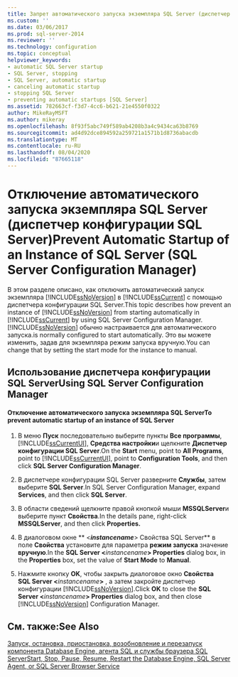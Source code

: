 ```yaml
---
title: Запрет автоматического запуска экземпляра SQL Server (диспетчер конфигурации SQL Server) | Документация Майкрософт
ms.custom: ''
ms.date: 03/06/2017
ms.prod: sql-server-2014
ms.reviewer: ''
ms.technology: configuration
ms.topic: conceptual
helpviewer_keywords:
- automatic SQL Server startup
- SQL Server, stopping
- SQL Server, automatic startup
- canceling automatic startup
- stopping SQL Server
- preventing automatic startups [SQL Server]
ms.assetid: 782663cf-f3d7-4cc6-b621-21e4550f0322
author: MikeRayMSFT
ms.author: mikeray
ms.openlocfilehash: 8f93f5abc749f589ab4208b3a4c9434ca63b8769
ms.sourcegitcommit: ad4d92dce894592a259721a1571b1d8736abacdb
ms.translationtype: MT
ms.contentlocale: ru-RU
ms.lasthandoff: 08/04/2020
ms.locfileid: "87665118"
---
```

# <a name="prevent-automatic-startup-of-an-instance-of-sql-server-sql-server-configuration-manager"></a><span data-ttu-id="7a73a-102">Отключение автоматического запуска экземпляра SQL Server (диспетчер конфигурации SQL Server)</span><span class="sxs-lookup"><span data-stu-id="7a73a-102">Prevent Automatic Startup of an Instance of SQL Server (SQL Server Configuration Manager)</span></span>
  <span data-ttu-id="7a73a-103">В этом разделе описано, как отключить автоматический запуск экземпляра [!INCLUDE[ssNoVersion](../../includes/ssnoversion-md.md)] в [!INCLUDE[ssCurrent](../../includes/sscurrent-md.md)] с помощью диспетчера конфигурации SQL Server.</span><span class="sxs-lookup"><span data-stu-id="7a73a-103">This topic describes how prevent an instance of [!INCLUDE[ssNoVersion](../../includes/ssnoversion-md.md)] from starting automatically in [!INCLUDE[ssCurrent](../../includes/sscurrent-md.md)] by using SQL Server Configuration Manager.</span></span> [!INCLUDE[ssNoVersion](../../includes/ssnoversion-md.md)] <span data-ttu-id="7a73a-104">обычно настраивается для автоматического запуска.</span><span class="sxs-lookup"><span data-stu-id="7a73a-104">is normally configured to start automatically.</span></span> <span data-ttu-id="7a73a-105">Это вы можете изменить, задав для экземпляра режим запуска вручную.</span><span class="sxs-lookup"><span data-stu-id="7a73a-105">You can change that by setting the start mode for the instance to manual.</span></span>  
  
##  <a name="using-sql-server-configuration-manager"></a><a name="SSMSProcedure"></a> <span data-ttu-id="7a73a-106">Использование диспетчера конфигурации SQL Server</span><span class="sxs-lookup"><span data-stu-id="7a73a-106">Using SQL Server Configuration Manager</span></span>  
  
#### <a name="to-prevent-automatic-startup-of-an-instance-of-sql-server"></a><span data-ttu-id="7a73a-107">Отключение автоматического запуска экземпляра SQL Server</span><span class="sxs-lookup"><span data-stu-id="7a73a-107">To prevent automatic startup of an instance of SQL Server</span></span>  
  
1.  <span data-ttu-id="7a73a-108">В меню **Пуск** последовательно выберите пункты **Все программы**, [!INCLUDE[ssCurrentUI](../../includes/sscurrentui-md.md)], **Средства настройки**и щелкните **Диспетчер конфигурации SQL Server**.</span><span class="sxs-lookup"><span data-stu-id="7a73a-108">On the **Start** menu, point to **All Programs**, point to [!INCLUDE[ssCurrentUI](../../includes/sscurrentui-md.md)], point to **Configuration Tools**, and then click **SQL Server Configuration Manager**.</span></span>  
  
2.  <span data-ttu-id="7a73a-109">В диспетчере конфигурации SQL Server разверните **Службы**, затем выберите **SQL Server**.</span><span class="sxs-lookup"><span data-stu-id="7a73a-109">In SQL Server Configuration Manager, expand **Services**, and then click **SQL Server**.</span></span>  
  
3.  <span data-ttu-id="7a73a-110">В области сведений щелкните правой кнопкой мыши **MSSQLServer**и выберите пункт **Свойства**.</span><span class="sxs-lookup"><span data-stu-id="7a73a-110">In the details pane, right-click **MSSQLServer**, and then click **Properties.**</span></span>  
  
4.  <span data-ttu-id="7a73a-111">В диалоговом окне \*\* \<**_instancename_**> Свойства SQL Server\*\* в поле **Свойства** установите для параметра **режим запуска** значение **вручную**.</span><span class="sxs-lookup"><span data-stu-id="7a73a-111">In the **SQL Server \<**_instancename_**> Properties** dialog box, in the **Properties** box, set the value of **Start Mode** to **Manual**.</span></span>  
  
5.  <span data-ttu-id="7a73a-112">Нажмите кнопку **OK**, чтобы закрыть диалоговое окно **Свойства SQL Server \<**_instancename_**>** , а затем закройте диспетчер конфигурации [!INCLUDE[ssNoVersion](../../includes/ssnoversion-md.md)].</span><span class="sxs-lookup"><span data-stu-id="7a73a-112">Click **OK** to close the **SQL Server \<**_instancename_**> Properties** dialog box, and then close [!INCLUDE[ssNoVersion](../../includes/ssnoversion-md.md)] Configuration Manager.</span></span>  
  
## <a name="see-also"></a><span data-ttu-id="7a73a-113">См. также:</span><span class="sxs-lookup"><span data-stu-id="7a73a-113">See Also</span></span>  
 [<span data-ttu-id="7a73a-114">Запуск, остановка, приостановка, возобновление и перезапуск компонента Database Engine, агента SQL и службы браузера SQL Server</span><span class="sxs-lookup"><span data-stu-id="7a73a-114">Start, Stop, Pause, Resume, Restart the Database Engine, SQL Server Agent, or SQL Server Browser Service</span></span>](start-stop-pause-resume-restart-sql-server-services.md)  
  
  

